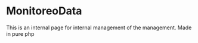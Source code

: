 # MonitoreoData
This is an internal page for internal management of the management. Made in pure php

